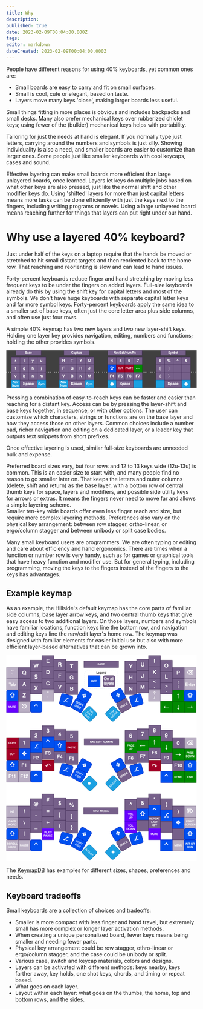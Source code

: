 ```yaml
---
title: Why
description: 
published: true
date: 2023-02-09T00:04:00.000Z
tags: 
editor: markdown
dateCreated: 2023-02-09T00:04:00.000Z
---
```



People have different reasons for using 40% keyboards, yet common ones are:

- Small boards are easy to carry and fit on small surfaces.
- Small is cool, cute or elegant, based on taste.
- Layers move many keys 'close', making larger boards less useful.

Small things fitting in more places is obvious and includes backpacks and small desks.
Many also prefer mechanical keys over rubberized chiclet keys;
  using fewer of the (bulkier) mechanical keys helps with portability.

Tailoring for just the needs at hand is elegant. 
If you normally type just letters, carrying around the numbers and symbols is just silly. 
Showing individuality is also a need, and smaller boards are easier to customize than larger ones.
Some people just like smaller keyboards with cool keycaps, cases and sound.

Effective layering can make small boards more efficient 
  than large unlayered boards, once learned.
Layers let keys do multiple jobs based on what other keys are also pressed, 
  just like the normal shift and other modifier keys do.
Using 'shifted' layers for more than just capital letters means more tasks can be done efficiently 
  with just the keys next to the fingers, including writing programs or novels.
Using a large unlayered board means reaching further for things 
  that layers can put right under our hand.


# Why use a layered 40% keyboard?

Just under half of the keys on a laptop require that the hands be moved or stretched 
  to hit small distant targets and then reoriented back to the home row. 
That reaching and reorienting is slow and can lead to hand issues.

Forty-percent keyboards reduce finger and hand stretching by moving less frequent keys 
  to be under the fingers on added layers. 
Full-size keyboards already do this by using the shift key 
  for capital letters and most of the symbols. 
We don't have huge keyboards with separate capital letter keys and far more symbol keys. 
Forty-percent keyboards apply the same idea to a smaller set of base keys, 
  often just the core letter area plus side columns, and often use just four rows.

A simple 40% keymap has two new layers and two new layer-shift keys. 
Holding one layer key provides navigation, editing, numbers and functions; 
  holding the other provides symbols.

![layer shift example](image/layers_snip.drawio.png)

Pressing a combination of easy-to-reach keys can be faster and easier 
  than reaching for a distant key. 
Access can be by pressing the layer-shift and base keys together, 
  in sequence, or with other options. 
The user can customize which characters, strings or functions are 
  on the base layer and how they access those on other layers. 
Common choices include a number pad, 
  richer navigation and editing on a dedicated layer, 
  or a leader key that outputs text snippets from short prefixes.

Once effective layering is used, 
  similar full-size keyboards are unneeded bulk and expense.

Preferred board sizes vary, but four rows and 12 to 13 keys wide (12u-13u) is common. 
This is an easier size to start with, and many people find no reason to go smaller later on. 
That keeps the letters and outer columns (delete, shift and return) as the base layer,
  with a bottom row of central thumb keys for space, layers and modifiers, 
  and possible side utility keys for arrows or extras. 
It means the fingers never need to move far and allows a simple layering scheme.  
Smaller ten-key wide boards offer even less finger reach and size, 
  but require more complex layering methods. 
Preferences also vary on the physical key arrangement: 
  between row stagger, ortho-linear, or ergo/column stagger
  and between unibody or split case bodies.

Many small keyboard users are programmers. 
We are often typing or editing and care about efficiency and hand ergonomics. 
There are times when a function or number row is very handy, 
such as for games or graphical tools that have heavy function and modifier use. 
But for general typing, including programming, moving the keys to the fingers 
  instead of the fingers to the keys has advantages.

## Example keymap

As an example, the Hillside's default keymap has the core parts of familiar side columns, 
  base layer arrow keys, 
  and two central thumb keys that give easy access to two additional layers.
On those layers, numbers and symbols have familiar locations,
  function keys line the bottom row, and navigation 
  and editing keys line the nav/edit layer's home row. 
The keymap was designed with familiar elements for easier initial use 
  but also with more efficient layer-based alternatives that can be grown into. 

<img src="image/hillside_keymap.png" width=700>

The  [KeymapDB](https://keymapdb.com/) has examples for different sizes, shapes, preferences and needs.

## Keyboard tradeoffs

Small keyboards are a collection of choices and tradeoffs:

- Smaller is more compact with less finger and hand travel, 
  but extremely small has more complex or longer layer activation methods. 
- When creating a unique personalized board,
  fewer keys means being smaller and needing fewer parts.
- Physical key arrangement could be row stagger, othro-linear or ergo/column stagger, 
  and the case could be unibody or split.
- Various case, switch and keycap materials, colors and designs.
- Layers can be activated with different methods: keys nearby, keys farther away,
  key holds, one shot keys, chords, and timing or repeat based.
- What goes on each layer.
- Layout within each layer: what goes on the thumbs, 
  the home, top and bottom rows, and the sides.
